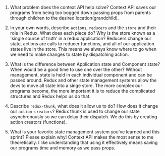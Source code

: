 1. What problem does the context API help solve?
Context API saves our programs from being too bogged down passing props from parents through children to the desired location(grandchild). 

1. In your own words, describe `actions`, `reducers` and the `store` and their role in Redux. What does each piece do? Why is the store known as a 'single source of truth' in a redux application?
Reducers change our state, actions are calls to reducer functions, and all of our application states live in the store. This means we always know where to go when we need to make changes to state by dispatching action. 

1. What is the difference between Application state and Component state? When would be a good time to use one over the other?
Without management, state is held in each individual component and can be passed around. Redux and other state management systems allow the devs to move all state into a singe store. The more complex our programs become, the more important it is to reduce the complicated structures and Redux helps us do that. 

1. Describe `redux-thunk`, what does it allow us to do? How does it change our `action-creators`?
Redux thunk is used to change our state asynchronously so we can delay their dispatch. We do this by creating action creators (functions). 

1. What is your favorite state management system you've learned and this sprint? Please explain why!
Context API makes the most sense to me theoretically. I like understanding that using it effectively means saving our programs time and memory as we pass props.